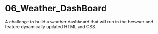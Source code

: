 # 06_Weather_DashBoard
A challenge to build a weather dashboard that will run in the browser and feature dynamically updated HTML and CSS.
